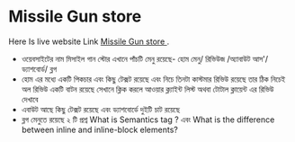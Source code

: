 # Missile Gun store 

Here Is live website Link [Missile Gun store ](https://sprightly-sorbet-85481f.netlify.app/).

- ওয়েবসাইটের নাম মিসাইল গান স্টোর এখানে পাঁচটি মেনু রয়েছে- হোম মেনু/ রিভিউজ /অ্যাবাউট আস'/ ড্যাশবোর্ড/ ব্লগ 
- হোম এর মধ্যে একটি পিকচার এবং কিছু টেক্সট রয়েছে এবং নিচে  তিনটা  কাস্টমার রিভিউ রয়েছে তার ঠিক নিচেই অল রিভিউ একটি বাটন রয়েছে সেখানে ক্লিক করলে আওয়ার ক্ল্যাইন্ট লিস্ট অথবা টোটাল ক্লায়েন্ট এর  রিভিউ দেখাবে
- এবাউট আছে কিছু টেক্সট রয়েছে এবং ড্যাশবোর্ডে  দুইটি চাট রয়েছে
- ব্লগ মেনুতে রয়েছে ২ টি প্রশ্ন  What is Semantics tag ? এবং What is the difference between inline and inline-block elements?
